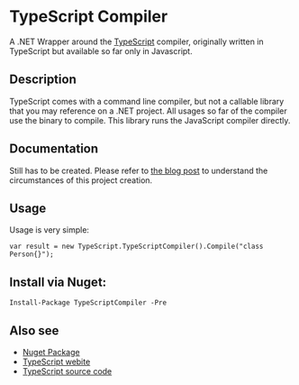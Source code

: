 # TypeScript Compiler

A .NET Wrapper around the [TypeScript](http://www.typescriptlang.org/) compiler, originally written in TypeScript
but available so far only in Javascript.

## Description

TypeScript comes with a command line compiler, but not a callable library that
you may reference on a .NET project. All usages so far of the compiler use the
binary to compile. This library runs the JavaScript compiler directly.

## Documentation

Still has to be created. Please refer to [the blog post](http://blog.lambda3.com.br/2012/10/typescript-compiler-em-net/) to understand the circumstances of this project creation.

## Usage

Usage is very simple:

    var result = new TypeScript.TypeScriptCompiler().Compile("class Person{}");

## Install via Nuget:

    Install-Package TypeScriptCompiler -Pre

## Also see

* [Nuget Package](https://nuget.org/packages/TypeScriptCompiler/0.8.0-alpha)
* [TypeScript webite](http://www.typescriptlang.org/)
* [TypeScript source code](http://typescript.codeplex.com/)

